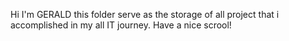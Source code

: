 Hi I'm GERALD this folder serve as the storage of all project that i accomplished in my all IT journey.
Have a nice scrool!
